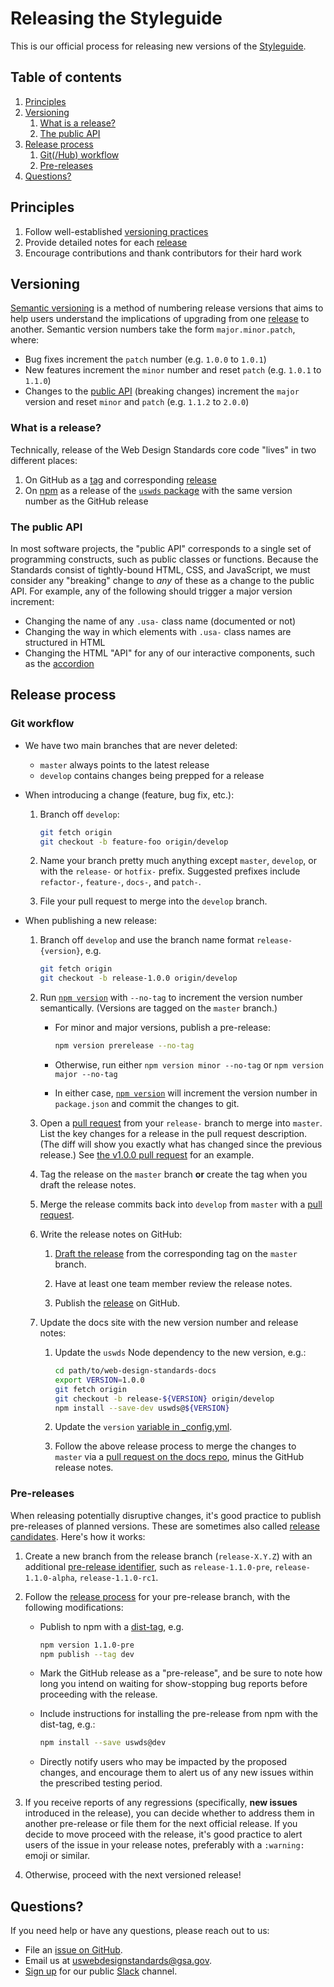 # Releasing the Styleguide

This is our official process for releasing new versions of the [Styleguide](https://standards.usa.gov).


## Table of contents
1. [Principles](#principles)
1. [Versioning](#versioning)
    1. [What is a release?](#what-is-a-release)
    1. [The public API](#the-public-api)
1. [Release process](#release-process)
    1. [Git(/Hub) workflow](#git-workflow)
    1. [Pre-releases](#pre-releases)
1. [Questions?](#questions)


## Principles
1. Follow well-established [versioning practices](#versioning)
1. Provide detailed notes for each [release](#what-is-a-release)
1. Encourage contributions and thank contributors for their hard work


## Versioning
[Semantic versioning][semver] is a method of numbering release versions that
aims to help users understand the implications of upgrading from one
[release](#what-is-a-release) to another. Semantic version numbers take the
form `major.minor.patch`, where:

* Bug fixes increment the `patch` number (e.g. `1.0.0` to `1.0.1`)
* New features increment the `minor` number and reset `patch` (e.g. `1.0.1` to
  `1.1.0`)
* Changes to the [public API](#public-api) (breaking changes) increment the
  `major` version and reset `minor` and `patch` (e.g. `1.1.2` to `2.0.0`)

### What is a release?
Technically, release of the Web Design Standards core code "lives" in two
different places:

1. On GitHub as a [tag][git tag] and corresponding [release][releases]
1. On [npm][what is npm] as a release of the [`uswds` package][uswds on npm] with the same version number as the GitHub release

### The public API
In most software projects, the "public API" corresponds to a single set of
programming constructs, such as public classes or functions.  Because the
Standards consist of tightly-bound HTML, CSS, and JavaScript, we must consider
any "breaking" change to _any_ of these as a change to the public API. For
example, any of the following should trigger a major version increment:

* Changing the name of any `.usa-` class name (documented or not)
* Changing the way in which elements with `.usa-` class names are structured in
  HTML
* Changing the HTML "API" for any of our interactive components, such as the
  [accordion](https://standards.usa.gov/accordions/)


## Release process

### Git workflow

* We have two main branches that are never deleted:

    * `master` always points to the latest release
    * `develop` contains changes being prepped for a release

* When introducing a change (feature, bug fix, etc.):

    1. Branch off `develop`:
  
        ```sh
        git fetch origin
        git checkout -b feature-foo origin/develop
        ```
      
    1. Name your branch pretty much anything except `master`, `develop`, or
       with the `release-` or `hotfix-` prefix. Suggested prefixes include
       `refactor-`, `feature-`, `docs-`, and `patch-`.

    1. File your pull request to merge into the `develop` branch.
  
* When publishing a new release:

    1. Branch off `develop` and use the branch name format `release-{version}`,
       e.g.

        ```sh
        git fetch origin
        git checkout -b release-1.0.0 origin/develop
        ```

    1. Run [`npm version`][npm version] with `--no-tag` to increment the version
       number semantically. (Versions are tagged on the `master` branch.)
     
        * For minor and major versions, publish a pre-release:

            ```sh
            npm version prerelease --no-tag
            ```

        * Otherwise, run either `npm version minor --no-tag` or `npm version major
          --no-tag`

        * In either case, [`npm version`][npm version] will increment the version
          number in `package.json` and commit the changes to git.

    1. Open a [pull request] from your `release-` branch to merge into `master`.
       List the key changes for a release in the pull request description. (The
       diff will show you exactly what has changed since the previous release.)
       See [the v1.0.0 pull request](https://github.com/18F/web-design-standards/pull/1726)
       for an example.

    1. Tag the release on the `master` branch **or** create the tag when you
       draft the release notes.

    1. Merge the release commits back into `develop` from `master` with a [pull
       request].

    1. Write the release notes on GitHub:

        1. [Draft the release][draft release] from the corresponding tag on the
           `master` branch.

        1. Have at least one team member review the release notes.

        1. Publish the [release](https://github.com/18F/web-design-standards/releases)
           on GitHub.

    1. Update the docs site with the new version number and release notes:

        1. Update the `uswds` Node dependency to the new version, e.g.:

            ```sh
            cd path/to/web-design-standards-docs
            export VERSION=1.0.0
            git fetch origin
            git checkout -b release-${VERSION} origin/develop
            npm install --save-dev uswds@${VERSION}
            ```

        1. Update the `version` [variable in
           _config.yml](https://github.com/18F/web-design-standards-docs/blob/master/_config.yml#L3).

        1. Follow the above release process to merge the changes to `master` via a
           [pull request on the docs repo](https://github.com/18F/web-design-standards-docs/compare),
           minus the GitHub release notes.

### Pre-releases

When releasing potentially disruptive changes, it's good practice to publish pre-releases of
planned versions. These are sometimes also called [release candidates]. Here's how it works:

1. Create a new branch from the release branch (`release-X.Y.Z`) with an additional
   [pre-release identifier](http://semver.org/#spec-item-9), such as `release-1.1.0-pre`,
   `release-1.1.0-alpha`, `release-1.1.0-rc1`.
   
1. Follow the [release process](#git-workflow) for your pre-release branch, with the following
   modifications:
   
   * Publish to npm with a [dist-tag](https://docs.npmjs.com/cli/dist-tag), e.g.
   
      ```sh
      npm version 1.1.0-pre
      npm publish --tag dev
      ```
      
   * Mark the GitHub release as a "pre-release", and be sure to note how long you intend on
     waiting for show-stopping bug reports before proceeding with the release.
     
   * Include instructions for installing the pre-release from npm with the dist-tag, e.g.:
   
      ```sh
      npm install --save uswds@dev
      ```
      
   * Directly notify users who may be impacted by the proposed changes, and encourage
     them to alert us of any new issues within the prescribed testing period.
     
1. If you receive reports of any regressions (specifically, **new issues** introduced in
   the release), you can decide whether to address them in another pre-release or file
   them for the next official release. If you decide to move proceed with the release,
   it's good practice to alert users of the issue in your release notes, preferably with
   a `:warning:` emoji or similar.
   
1. Otherwise, proceed with the next versioned release!

## Questions?
If you need help or have any questions, please reach out to us:

* File an [issue on GitHub](https://github.com/18F/web-design-standards/issues/new).
* Email us at [uswebdesignstandards@gsa.gov](mailto:uswebdesignstandards@gsa.gov).
* [Sign up](https://chat.18f.gov/) for our public [Slack] channel.


[draft release]: https://github.com/18F/web-design-standards/releases/new
[git tag]: https://git-scm.com/book/en/v2/Git-Basics-Tagging
[new release]: https://github.com/18F/web-design-standards/releases/new
[npm version]: https://docs.npmjs.com/cli/version
[pull request]: https://github.com/18F/web-design-standards/compare
[releases]: https://github.com/18F/web-design-standards/releases
[semver]: http://semver.org/
[uswds on npm]: https://npmjs.com/package/uswds
[what is npm]: https://docs.npmjs.com/getting-started/what-is-npm
[Slack]: https://slack.com/
[release candidates]: https://en.wikipedia.org/wiki/Software_release_life_cycle#Release_candidate
